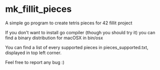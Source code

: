# mk_fillit_pieces

A simple go program to create tetris pieces for 42 fillit project

If you don't want to install go compiler (though you should try it) you can find a binary distribution for macOSX in bin/osx

You can find a list of every supported pieces in pieces_supported.txt, displayed in top left corner.

Feel free to report any bug :)
